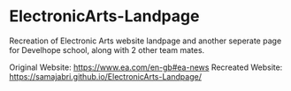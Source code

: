 # ElectronicArts-Landpage

Recreation of Electronic Arts website landpage and another seperate page for Develhope school, along with 2 other team mates.

Original Website: https://www.ea.com/en-gb#ea-news
Recreated Website: https://samajabri.github.io/ElectronicArts-Landpage/
